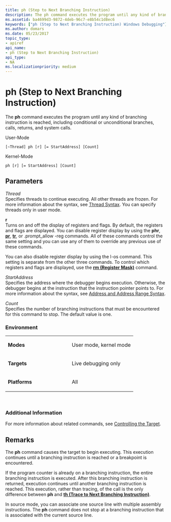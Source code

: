 ```yaml
---
title: ph (Step to Next Branching Instruction)
description: The ph command executes the program until any kind of branching instruction is reached, including conditional or unconditional branches, calls, returns, and system calls.
ms.assetid: ba4699d3-9872-4deb-96c7-e8b54c1d8ec6
keywords: ["ph (Step to Next Branching Instruction) Windows Debugging"]
ms.author: domars
ms.date: 05/23/2017
topic_type:
- apiref
api_name:
- ph (Step to Next Branching Instruction)
api_type:
- NA
ms.localizationpriority: medium
---
```


# ph (Step to Next Branching Instruction)


The **ph** command executes the program until any kind of branching instruction is reached, including conditional or unconditional branches, calls, returns, and system calls.

User-Mode

```
[~Thread] ph [r] [= StartAddress] [Count] 
```

Kernel-Mode

```
ph [r] [= StartAddress] [Count] 
```

## <span id="Parameters"></span><span id="parameters"></span><span id="PARAMETERS"></span>Parameters


<span id="_______Thread______"></span><span id="_______thread______"></span><span id="_______THREAD______"></span> *Thread*   
Specifies threads to continue executing. All other threads are frozen. For more information about the syntax, see [Thread Syntax](thread-syntax.md). You can specify threads only in user mode.

<span id="_______r______"></span><span id="_______R______"></span> **r**   
Turns on and off the display of registers and flags. By default, the registers and flags are displayed. You can disable register display by using the **phr**, [**pr**](p--step-.md), [**tr**](t--trace-.md), or .prompt\_allow -reg commands. All of these commands control the same setting and you can use any of them to override any previous use of these commands.

You can also disable register display by using the l-os command. This setting is separate from the other three commands. To control which registers and flags are displayed, use the [**rm (Register Mask)**](rm--register-mask-.md) command.

<span id="_______StartAddress______"></span><span id="_______startaddress______"></span><span id="_______STARTADDRESS______"></span> *StartAddress*   
Specifies the address where the debugger begins execution. Otherwise, the debugger begins at the instruction that the instruction pointer points to. For more information about the syntax, see [Address and Address Range Syntax](address-and-address-range-syntax.md).

<span id="_______Count______"></span><span id="_______count______"></span><span id="_______COUNT______"></span> *Count*   
Specifies the number of branching instructions that must be encountered for this command to stop. The default value is one.

### <span id="Environment"></span><span id="environment"></span><span id="ENVIRONMENT"></span>Environment

<table>
<colgroup>
<col width="50%" />
<col width="50%" />
</colgroup>
<tbody>
<tr class="odd">
<td align="left"><p><strong>Modes</strong></p></td>
<td align="left"><p>User mode, kernel mode</p></td>
</tr>
<tr class="even">
<td align="left"><p><strong>Targets</strong></p></td>
<td align="left"><p>Live debugging only</p></td>
</tr>
<tr class="odd">
<td align="left"><p><strong>Platforms</strong></p></td>
<td align="left"><p>All</p></td>
</tr>
</tbody>
</table>

 

### <span id="Additional_Information"></span><span id="additional_information"></span><span id="ADDITIONAL_INFORMATION"></span>Additional Information

For more information about related commands, see [Controlling the Target](controlling-the-target.md).

Remarks
-------

The **ph** command causes the target to begin executing. This execution continues until a branching instruction is reached or a breakpoint is encountered.

If the program counter is already on a branching instruction, the entire branching instruction is executed. After this branching instruction is returned, execution continues until another branching instruction is reached. This execution, rather than tracing, of the call is the only difference between **ph** and [**th (Trace to Next Branching Instruction)**](th--trace-to-next-branching-instruction-.md).

In source mode, you can associate one source line with multiple assembly instructions. The **ph** command does not stop at a branching instruction that is associated with the current source line.

 

 





